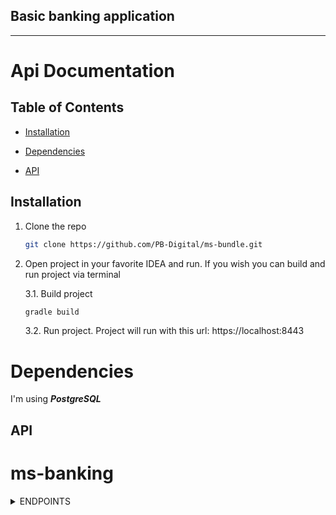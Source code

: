 ## Basic banking application

---

# Api Documentation

## Table of Contents


- [Installation](#installation)

- [Dependencies](#dependencies)

- [API](#api)



## Installation

1. Clone the repo
   ```sh
   git clone https://github.com/PB-Digital/ms-bundle.git
   ```
   
2. Open project in your favorite IDEA and run. If you wish you can build and run project via terminal

   3.1. Build project
    ```sh
    gradle build
    ```
   3.2. Run project. Project will run with this url: https://localhost:8443




# Dependencies

I'm using ***PostgreSQL***


## API

# ms-banking

<details>
<summary>ENDPOINTS</summary>

- #### Get:

<details>
    <summary>/v1/bank/customer - HTTP GET:</summary>
Endpoint: /v1/bank/customer

## Parameters
```yaml
{
    "name": "Mushvig",
    "surname": "MM",
    "gsmNumber": "2002",
    "balance": 100.0,
    "birthDate": "1996-12-01"
}
```

Returned data example(Status Code: 201):

```yaml
{
  "id": 1,
  "name": "Mushvig",
  "surname": "MM",
  "gsmNumber": "2002",
  "balance": 100.0,
  "birthDate": "1996-12-01"
  "createdAt": "2023-09-22T14:07:34.933652",
  "lastUpdatedAt": "2023-09-22T14:07:34.934938"
}
```
Note: I'am creating a user via liquibase
</details>

- #### CUSTOMER LIST :

<details>
    <summary>/v1/bank/customer - HTTP GET:</summary>

Endpoint:  /v1/bank/customer

## Parameters


Returned data example(Status Code: 200):

```yaml
[
   {
      "id": 1,
      "name": "Mushvig",
      "surname": "Manafli",
      "gsmNumber": "20002",
      "balance": 51.33,
      "birthDate": "1996-01-12",
      "createdAt": "2023-09-22T14:58:53.778013",
      "lastUpdatedAt": "2023-09-22T15:21:41.179571"
   }
]
```

</details>

- #### TRANSACTION LIST BY customerIds:

<details>
    <summary>/v1/bank/transaction/{customerId} - HTTP GET:</summary>

Endpoint:  /v1/bank/transaction/{customerId}

## Parameters


Returned data example(Status Code: 200):

```yaml
[
   {
      "id": 3,
      "customerId": 1,
      "transactionType": "PURCHASE",
      "amount": 1.0,
      "createdAt": "2023-09-22T15:12:00.586052"
   },
   {
      "id": 4,
      "customerId": 1,
      "transactionType": "TOP_UP",
      "amount": 1.0,
      "createdAt": "2023-09-22T15:12:07.983494"
   },
   {
      "id": 5,
      "customerId": 1,
      "transactionType": "REFUND",
      "amount": 0.33,
      "createdAt": "2023-09-22T15:14:48.333284"
   }
]
```

</details>

- #### TOP-UP money:

<details>
    <summary>/v1/bank/payment/top-up/{customerId} - HTTP POST:</summary>

Endpoint:  /v1/bank/payment/top-up/{customerId}

## Parameters
```sh
    double amount
```


Returned data example(Status Code: 202):

```yaml
{
  "transactionId": 35,
  "customerId": 1,
  "amount": 31.0,
  "balance": 172.0,
  "date": "2023-09-22T14:31:21.520105"
}
```

</details>

- #### PURCHASE money :

<details>
    <summary>/v1/bank/payment/purchase/{customerId} - HTTP POST:</summary>

Endpoint:  /v1/bank/payment/purchase/{customerId}

## Parameters
```sh
    double amount
```


Returned data example(Status Code: 202):

```yaml
{
  "transactionId": 36,
  "customerId": 1,
  "amount": 31.0,
  "balance": 141.0,
  "date": "2023-09-22T14:33:45.409824"
}
```

</details>

- #### REFUND money :

<details>
    <summary>/v1/bank/payment/refund/{transactionId} - HTTP POST:</summary>

Endpoint:  /v1/bank/payment/refund/{transactionId}

## Parameters
```sh
    double amount
```


Returned data example(Status Code: 202):

```yaml
{
  "transactionId": 36,
  "customerId": 1,
  "amount": 31.0,
  "balance": 141.0,
  "date": "2023-09-22T14:33:45.409824"
}
```

</details>
</details>

